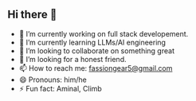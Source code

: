 ## Hi there 👋

- 🔭 I’m currently working on full stack developement.
- 🌱 I’m currently learning LLMs/AI engineering
- 👯 I’m looking to collaborate on something great
- 🤔 I’m looking for a honest friend.
- 📫 How to reach me: fassiongear5@gmail.com
- 😄 Pronouns: him/he
- ⚡ Fun fact: Aminal, Climb
